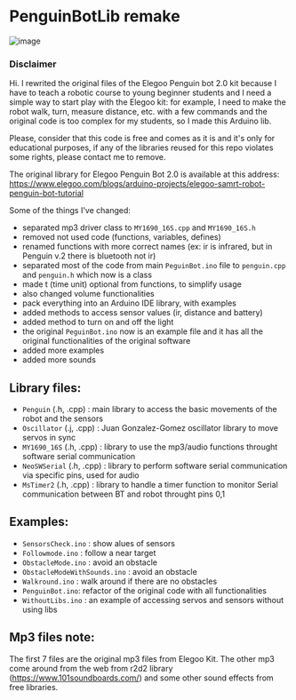 # PenguinBotLib remake

![image](https://github.com/giuliopons/PenguinBot/assets/1871627/f9962769-78e2-47cd-b678-49f4350c4cf7)

### Disclaimer
Hi. I rewrited the original files of the Elegoo Penguin bot 2.0 kit because I have to teach a robotic course to young beginner students and I need a simple way to start play with the Elegoo kit: for example, I need to make the robot walk, turn, measure distance, etc. with a few commands and the original code is too complex for my students, so I made this Arduino lib.

Please, consider that this code is free and comes as it is and it's only for educational purposes, if any of the libraries reused for this repo violates some rights, please contact me to remove.

The original library for Elegoo Penguin Bot 2.0 is available at this address:
https://www.elegoo.com/blogs/arduino-projects/elegoo-samrt-robot-penguin-bot-tutorial


Some of the things I've changed:

* separated mp3 driver class to `MY1690_16S.cpp` and `MY1690_16S.h`
* removed not used code (functions, variables, defines)
* renamed functions with more correct names (ex: ir is infrared, but in Penguin v.2 there is bluetooth not ir)
* separated most of the code from main `PeguinBot.ino` file to `penguin.cpp` and `penguin.h` which now is a class
* made t (time unit) optional from functions, to simplify usage
* also changed volume functionalities
* pack everything into an Arduino IDE library, with examples
* added methods to access sensor values (ir, distance and battery)
* added method to turn on and off the light
* the original `PeguinBot.ino` now is an example file and it has all the original functionalities of the original software
* added more examples
* added more sounds

## Library files:

* `Penguin` (.h, .cpp) : main library to access the basic movements of the robot and the sensors
* `Oscillator` (.j, .cpp) : Juan Gonzalez-Gomez oscillator library to move servos in sync
* `MY1690_16S` (.h, .cpp) : library to use the mp3/audio functions throught software serial communication
* `NeoSWSerial` (.h, .cpp) : library to perform software serial communication via specific pins, used for audio
* `MsTimer2` (.h, .cpp) : library to handle a timer function to monitor Serial communication between BT and robot throught pins 0,1

## Examples:

* `SensorsCheck.ino` : show alues of sensors
* `Followmode.ino` : follow a near target
* `ObstacleMode.ino` : avoid an obstacle
* `ObstacleModeWithSounds.ino` : avoid an obstacle
* `Walkround.ino` : walk around if there are no obstacles
* `PenguinBot.ino`: refactor of the original code with all functionalities
* `WithoutLibs.ino` : an example of accessing servos and sensors without using libs

## Mp3 files note:

The first 7 files are the original mp3 files from Elegoo Kit. The other mp3 come around from the web from r2d2 library (https://www.101soundboards.com/) and some other sound effects from free libraries.

